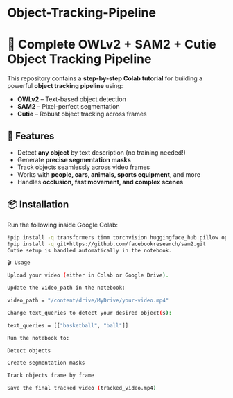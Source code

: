 # Object-Tracking-Pipeline

# 🎯 Complete OWLv2 + SAM2 + Cutie Object Tracking Pipeline

This repository contains a **step-by-step Colab tutorial** for building a powerful **object tracking pipeline** using:

- **OWLv2** – Text-based object detection  
- **SAM2** – Pixel-perfect segmentation  
- **Cutie** – Robust object tracking across frames  

## 🚀 Features
- Detect **any object** by text description (no training needed!)
- Generate **precise segmentation masks**
- Track objects seamlessly across video frames
- Works with **people, cars, animals, sports equipment**, and more
- Handles **occlusion, fast movement, and complex scenes**

## 📦 Installation
Run the following inside Google Colab:

```bash
!pip install -q transformers timm torchvision huggingface_hub pillow opencv-python matplotlib
!pip install -q git+https://github.com/facebookresearch/sam2.git
Cutie setup is handled automatically in the notebook.

🎬 Usage

Upload your video (either in Colab or Google Drive).

Update the video_path in the notebook:

video_path = "/content/drive/MyDrive/your-video.mp4"

Change text_queries to detect your desired object(s):

text_queries = [["basketball", "ball"]]

Run the notebook to:

Detect objects

Create segmentation masks

Track objects frame by frame

Save the final tracked video (tracked_video.mp4)
